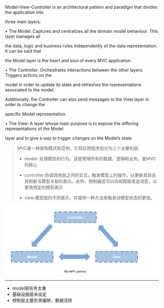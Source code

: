 Model-View-Controller is an architectural pattern and paradigm that divides the application into

three main layers:

• The Model: Captures and centralizes all the domain model behaviour. This layer manages all

the data, logic and business rules independently of the data representation. It can be said that

the Model layer is the heart and soul of every MVC application.

• The Controller: Orchestrates interactions between the other layers. Triggers actions on the

model in order to update its state and refreshes the representations associated to the model.

Additionally, the Controller can also send messages to the View layer in order to change the

specific Model representation.

• The View: A layer whose main purpose is to expose the differing representations of the Model

layer and to give a way to trigger changes on the Model’s state.

> MVC是一种架构模式和范例，它将应用程序划分为三个主要的层:
>
> * model: 处理模型的行为。该层管理所有的数据，逻辑和业务。是MVC的核心
>
> * controller:协调其他层之间的交互。触发模型上的操作，以更新其状态并刷新与模型关联的表示。此外，控制器还可以向视图层发送消息，以更改特定的模型表示
>
> * view:模型层的不同表示，并提供一种方法来触发对模型状态的更改。

![](/assets/mvc.png)

---

* model层任务太重 
* 基础设施层未设定
* 控制层主要负责编排，数据流转



